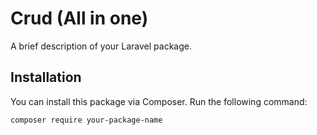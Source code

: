 # Crud (All in one)

A brief description of your Laravel package.

## Installation

You can install this package via Composer. Run the following command:

```bash
composer require your-package-name